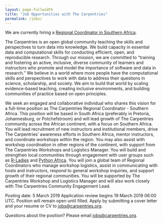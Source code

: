 ```yaml
---
layout: page-fullwidth
title: "Job Opportunities with The Carpentries"
permalink: /jobs/
---
```


We are currently hiring a [Regional Coordinator in Southern Africa]({{site.url}}/regional-coordinator-southern-africa/).  

The Carpentries is an open global community teaching the skills and perspectives to turn data into knowledge. We build capacity in
essential data and computational skills for conducting efficient, open, and reproducible research. Through our mission, we are committed 
to “training and fostering an active, inclusive, diverse community of learners and instructors who promote and model the importance of 
software and data in research.” We believe in a world where more people have the computational skills and perspectives to work with data 
to address their questions in science, scholarship, and society. We aim to build that world by scaling evidence-based teaching, creating 
inclusive environments, and building communities of practice based on open principles. 

We seek an engaged and collaborative individual who shares this vision for a full-time position as The Carpentries Regional 
Coordinator - Southern Africa. This position will be based in South Africa (preferably in Pretoria, Johannesburg, or Potchefstroom) and 
will lead growth of The Carpentries community across the African continent, with a focus on Southern Africa. You will lead recruitment of new instructors and institutional members, drive The Carpentries’
awareness efforts in Southern Africa, mentor instructors, and coordinate workshops within the region. You may also assist with workshop 
coordination in other regions of the continent, with support from The Carpentries Workshops and Logistics Manager. You will build and 
strengthen local communities through engagement with user groups such as 
[R-Ladies](https://rladies.org/) and [Python Africa](https://africa.python.org/en/). You will join a global team of 
Regional Coordinators who manage workshop logistics, assist in communicating with hosts and instructors, respond to general workshop 
inquiries, and support growth of their regional communities. You will be supported by The Carpentries Workshop and Logistics Manager and
will also work closely with The Carpentries Community Engagement Lead. 

Posting date: 5 March 2019
Application review begins 19 March 2019 06:00 UTC. Position will remain open until filled.
Apply by submitting a cover letter and your resume or CV to [jobs@carpentries.org](mailto:jobs@carpentries.org).

Questions about the position? Please email [jobs@carpentries.org](mailto:jobs@carpentries.org).
